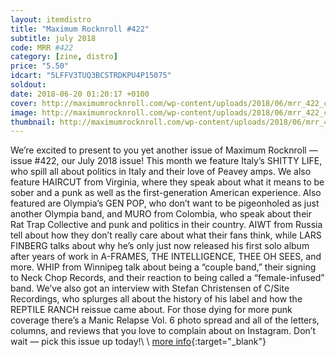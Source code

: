 ```yaml
---
layout: itemdistro
title: "Maximum Rocknroll #422"
subtitle: july 2018
code: MRR #422
category: [zine, distro]
price: "5.50"
idcart: "5LFFV3TUQ3BCSTRDKPU4P15075"
soldout:
date: 2018-06-20 01:20:17 +0100
cover: http://maximumrocknroll.com/wp-content/uploads/2018/06/mrr_422_cvr.jpg
image: http://maximumrocknroll.com/wp-content/uploads/2018/06/mrr_422_cvr.jpg
thumbnail: http://maximumrocknroll.com/wp-content/uploads/2018/06/mrr_422_cvr.jpg
---
```


We’re excited to present to you yet another issue of Maximum Rocknroll — issue #422, our July 2018 issue! This month we feature Italy’s SHITTY LIFE, who spill all about politics in Italy and their love of Peavey amps. We also feature HAIRCUT from Virginia, where they speak about what it means to be sober and a punk as well as the first-generation American experience. Also featured are Olympia’s GEN POP, who don’t want to be pigeonholed as just another Olympia band, and MURO from Colombia, who speak about their Rat Trap Collective and punk and politics in their country. AIWT from Russia tell about how they don’t really care about what their fans think, while LARS FINBERG talks about why he’s only just now released his first solo album after years of work in A-FRAMES, THE INTELLIGENCE, THEE OH SEES, and more. WHIP from Winnipeg talk about being a “couple band,” their signing to Neck Chop Records, and their reaction to being called a “female-infused” band. We’ve also got an interview with Stefan Christensen of C/Site Recordings, who splurges all about the history of his label and how the REPTILE RANCH reissue came about. For those dying for more punk coverage there’s a Manic Relapse Vol. 6 photo spread and all of the letters, columns, and reviews that you love to complain about on Instagram. Don’t wait — pick this issue up today!\\
\\
[more info](http://www.maximumrocknroll.com){:target="_blank"}
